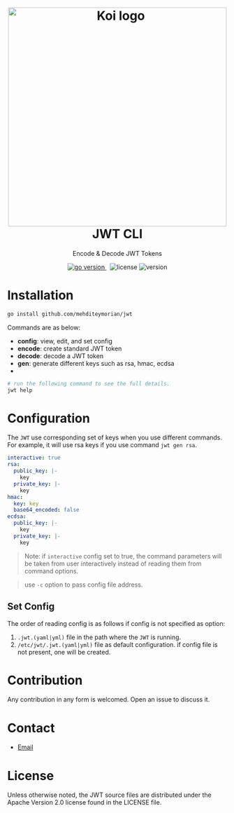 <h1 align="center">
<img alt="Koi logo" src="assets/icon.png" width="500px"/><br/>
JWT CLI
</h1>
<p align="center">Encode & Decode JWT Tokens</p>

<p align="center">
<a href="https://pkg.go.dev/github.com/mehditeymorian/jwt?tab=doc"target="_blank">
    <img src="https://img.shields.io/badge/Go-1.18+-00ADD8?style=for-the-badge&logo=go" alt="go version" />
</a>&nbsp;
<img src="https://img.shields.io/badge/license-apache_2.0-red?style=for-the-badge&logo=none" alt="license" />

<img src="https://img.shields.io/badge/Version-2.0.0-informational?style=for-the-badge&logo=none" alt="version" />
</p>

# Installation
```bash
go install github.com/mehditeymorian/jwt
```

Commands are as below:
- **config**: view, edit, and set config
- **encode**: create standard JWT token
- **decode**: decode a JWT token
- **gen**: generate different keys such as rsa, hmac, ecdsa
- 
```bash
# run the following command to see the full details.
jwt help
```

# Configuration
The `JWT` use corresponding set of keys when you use different commands. For example, it will use rsa keys if you use command `jwt gen rsa`.
```yaml
interactive: true
rsa:
  public_key: |-
    key
  private_key: |-
    key
hmac:
  key: key
  base64_encoded: false
ecdsa:
  public_key: |-
    key
  private_key: |-
    key
```

> Note: if `interactive` config set to true, the command parameters will be taken from user interactively instead of reading them from command options.

> use `-c` option to pass config file address.

## Set Config
The order of reading config is as follows if config is not specified as option:
1. `.jwt.(yaml|yml)` file in the path where the `JWT` is running.
2. `/etc/jwt/.jwt.(yaml|yml)` file as default configuration. if config file is not present, one will be created.


# Contribution
Any contribution in any form is welcomed. Open an issue to discuss it.

# Contact
- [Email](mailto:mehditeymorian322@gmail.com)

# License
Unless otherwise noted, the JWT source files are distributed under the Apache Version 2.0 license found in the LICENSE file.
